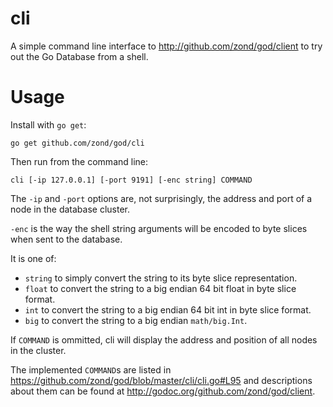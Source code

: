 cli
===

A simple command line interface to http://github.com/zond/god/client to try out the Go Database from a shell.

# Usage

Install with `go get`:

    go get github.com/zond/god/cli

Then run from the command line:

    cli [-ip 127.0.0.1] [-port 9191] [-enc string] COMMAND

The `-ip` and `-port` options are, not surprisingly, the address and port of a node in the database cluster.

`-enc` is the way the shell string arguments will be encoded to byte slices when sent to the database.

It is one of:

* `string` to simply convert the string to its byte slice representation.
* `float` to convert the string to a big endian 64 bit float in byte slice format.
* `int` to convert the string to a big endian 64 bit int in byte slice format.
* `big` to convert the string to a big endian `math/big.Int`.

If `COMMAND` is ommitted, cli will display the address and position of all nodes in the cluster.

The implemented `COMMAND`s are listed in https://github.com/zond/god/blob/master/cli/cli.go#L95 and descriptions about them can be found at http://godoc.org/github.com/zond/god/client.
